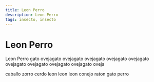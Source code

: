 ```yaml
---
title: Leon Perro
description: Leon Perro
tags: insecto, insecto
---
```


# Leon Perro

Leon Perro gato ovejagato ovejagato ovejagato ovejagato ovejagato ovejagato ovejagato ovejagato ovejagato oveja

caballo zorro cerdo leon leon leon conejo raton gato perro